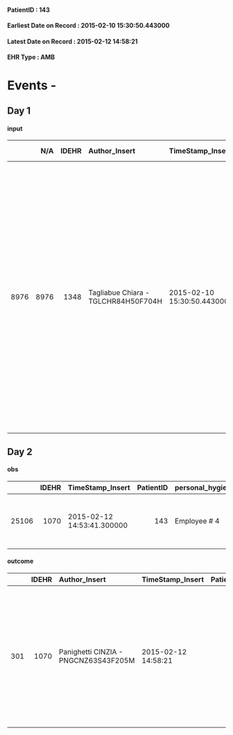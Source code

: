 
#### PatientID : 143
#### Earliest Date on Record : 2015-02-10 15:30:50.443000
#### Latest Date on Record : 2015-02-12 14:58:21
#### EHR Type : AMB

# Events - 

## Day 1

#### input
|      |    N/A |   IDEHR | Author_Insert                       | TimeStamp_Insert           | EHRType   |   PatientID |   IDDigitalSignDocument | persone_vicine   |   Unnamed: 0_x.1 |   IDANAMNESI_SOCIALE | Patient   | FamigliaAltro   | Paziente_T   | FamigliaAltro_T   |   Non_Rilevabile_x.1 | Note_Non_Rilevabile_x.1   | opt_Problemi   | chk_contr_sintomi   | chk_competenza                                 | opt_paziente_a   | opt_famiglia_a   | opt_adeguatezza   | opt_paziente_solo   | opt_presente_assente   | Presenza_minori   | Caregiver_principale   | opt_capacita         | ds_familiari_coinv                                                                                                                                        | opt_necessario   | opt_presente   | opt_risorse_ec   | opt_paziente_psi   | opt_Ins_vol   | ds_note_prio                                                                                                                                                                                                                                                                                                                                                                                    | opt_paziente_ad   | opt_caregiver_ad   | opt_esenzione   | opt_inv_civile   |   invalidita_perc | Needs               | Domestic partnership   | Fragility      | opt_disponibilita_f   | opt_indennita_acc   | opt_legge   | opt_famiglia_psi   | opt_disponibilit_paz   |
|-----:|-------:|--------:|:------------------------------------|:---------------------------|:----------|------------:|------------------------:|:-----------------|-----------------:|---------------------:|:----------|:----------------|:-------------|:------------------|---------------------:|:--------------------------|:---------------|:--------------------|:-----------------------------------------------|:-----------------|:-----------------|:------------------|:--------------------|:-----------------------|:------------------|:-----------------------|:---------------------|:----------------------------------------------------------------------------------------------------------------------------------------------------------|:-----------------|:---------------|:-----------------|:-------------------|:--------------|:------------------------------------------------------------------------------------------------------------------------------------------------------------------------------------------------------------------------------------------------------------------------------------------------------------------------------------------------------------------------------------------------|:------------------|:-------------------|:----------------|:-----------------|------------------:|:--------------------|:-----------------------|:---------------|:----------------------|:--------------------|:------------|:-------------------|:-----------------------|
| 8976 |   8976 |    1348 | Tagliabue Chiara - TGLCHR84H50F704H | 2015-02-10 15:30:50.443000 | AMB       |         143 |                   16606 | N/A              |              186 |                  116 | Si#1      | Si#1            | No#0         | Parziale#2        |                    0 | NR                        | Si#1           | controllo sintomi#0 | competenza/capacit√† assistenziale caregiver#0 | Indefinite#2     | Congruenti#1     | No#0              | No#0                | Presente#1             | No#0              | wife                   | Non incrementabile#2 | le figlie danno una mano nella gestione limitatamente agli impegni lavorativi e familiari. Sembrerebbe che non ci siano altre risorse familiari e amicali | Si#1             | No#0           | Da valutare#2    | No#0               | No#0          | Paziente in carico ad ADI infermieristica, il MMG ha chiesto una nostra valutazione medica al domicilio per presa in carico per cure palliative, in seguito a visita di valutazione del Dott. Moroni e su richiesta dei familiari si concorda ricovero in hospice temporaneo per impostazione terapeutica e riadeguamento del setting per possibilit√† di prosecuzione delle cure al domicilio. | Parziale#1        | Totale#2           | Si#1            | Si#1             |               100 | Clinici#0;Sociali#1 | Coniuge/Convivente#0   | psico-fisica#3 | No#0                  | Si#1                | No#0        | No#0               | No#0                   |


## Day 2

#### obs
|       |   IDEHR | TimeStamp_Insert           |   PatientID | personal_hygiene   | urine_elimination   | mobility     | asthenia     | cachexia     | dyspnoea        | motor_performance                                                                                | diet            | cognitive_state   | consumption_help   |
|------:|--------:|:---------------------------|------------:|:-------------------|:--------------------|:-------------|:-------------|:-------------|:----------------|:-------------------------------------------------------------------------------------------------|:----------------|:------------------|:-------------------|
| 25106 |    1070 | 2015-02-12 14:53:41.300000 |         143 | Employee # 4       | Employee # 4        | Employee # 4 | Moderate # 1 | cachexia # 0 | mild strain # 1 | 40% - Patient incapacitated, it requires continuous care, bedridden for pi√π 50% of the day # 04 | Homogenized # 2 | Polished # 2      | # 4 employees      |

#### outcome
|     |   IDEHR | Author_Insert                        | TimeStamp_Insert    |   PatientID |   IDDigitalSignDocument |   IDPAI_VIDAS | opt_problem                                                |   opt_problem_num |   opt_obiettivo_num | opt_stato_problema   |   opt_stato_problema_num | opt_interventi                                                                                                                                                                              |   opt_interventi_num |
|----:|--------:|:-------------------------------------|:--------------------|------------:|------------------------:|--------------:|:-----------------------------------------------------------|------------------:|--------------------:|:---------------------|-------------------------:|:--------------------------------------------------------------------------------------------------------------------------------------------------------------------------------------------|---------------------:|
| 301 |    1070 | Panighetti CINZIA - PNGCNZ63S43F205M | 2015-02-12 14:58:21 |         143 |                   17627 |           307 | Alteration or risk of impairment of lung function # 26 = 0 |                 3 |                   4 | Open Problem # 1     |                        1 | PAI Implementation - Maintain adequate air humidification # 227 = 0; PAI Implementation - Place the patient in a semi-recumbent position and, if necessary, administer O2 therapy # 225 = 0 |                    4 |


